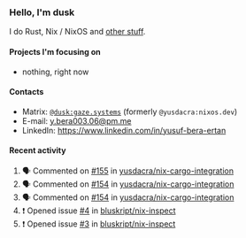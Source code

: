 ### Hello, I'm dusk

I do Rust, Nix / NixOS and [other stuff](https://gaze.systems/).

#### Projects I'm focusing on

- nothing, right now

#### Contacts

- Matrix: [`@dusk:gaze.systems`](https://matrix.to/#/@dusk:gaze.systems) (formerly `@yusdacra:nixos.dev`)
- E-mail: y.bera003.06@pm.me
- LinkedIn: https://www.linkedin.com/in/yusuf-bera-ertan

#### Recent activity

<!--START_SECTION:activity-->
1. 🗣 Commented on [#155](https://github.com/yusdacra/nix-cargo-integration/issues/155#issuecomment-2216336567) in [yusdacra/nix-cargo-integration](https://github.com/yusdacra/nix-cargo-integration)
2. 🗣 Commented on [#154](https://github.com/yusdacra/nix-cargo-integration/issues/154#issuecomment-2191905199) in [yusdacra/nix-cargo-integration](https://github.com/yusdacra/nix-cargo-integration)
3. 🗣 Commented on [#154](https://github.com/yusdacra/nix-cargo-integration/issues/154#issuecomment-2185311220) in [yusdacra/nix-cargo-integration](https://github.com/yusdacra/nix-cargo-integration)
4. ❗ Opened issue [#4](https://github.com/bluskript/nix-inspect/issues/4) in [bluskript/nix-inspect](https://github.com/bluskript/nix-inspect)
5. ❗ Opened issue [#3](https://github.com/bluskript/nix-inspect/issues/3) in [bluskript/nix-inspect](https://github.com/bluskript/nix-inspect)
<!--END_SECTION:activity-->
